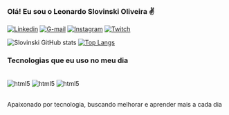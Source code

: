 ### Olá! Eu sou o Leonardo Slovinski Oliveira ✌️

[![Linkedin](https://img.shields.io/badge/LinkedIn-0077B5?style=for-the-badge&logo=linkedin&logoColor=white)](https://www.linkedin.com/in/leonardo-slovinski-oliveira-982a99262/)
[![G-mail](https://img.shields.io/badge/Gmail-D14836?style=for-the-badge&logo=gmail&logoColor=white)](https://leo.26.10.10@gmail.com)
[![Instagram](https://img.shields.io/badge/Instagram-E4405F?style=for-the-badge&logo=instagram&logoColor=white)](https://www.instagram.com/leonardo.slovinski)
[![Twitch](https://img.shields.io/badge/Twitch-9146FF?style=for-the-badge&logo=twitch&logoColor=white)](https://www.twitch.tv/leonardodavinski)

![Slovinski GitHub stats](https://github-readme-stats.vercel.app/api?username=LeonardoSLovinski&show_icons=true&theme=tokyonight)
[![Top Langs](https://github-readme-stats.vercel.app/api/top-langs/?username=LeonardoSlovinski&layout=compact)](https://github.com/anuraghazra/github-readme-stats)



### Tecnologias que eu uso no meu dia

<div style="display: inline_block"><br/>
    <img align="center" alt="html5" src="https://img.shields.io/badge/HTML5-E34F26?style=for-the-badge&logo=html5&logoColor=white" />
    <img align="center" alt="html5" src="https://img.shields.io/badge/JavaScript-F7DF1E?style=for-the-badge&logo=javascript&logoColor=black" />
    <img align="center" alt="html5" src="https://img.shields.io/badge/C%23-239120?style=for-the-badge&logo=c-sharp&logoColor=white" />
</div><br/>

Apaixonado por tecnologia, buscando melhorar e aprender mais a cada dia
